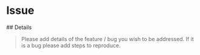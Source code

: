 # Issue

## Details

> Please add details of the feature / bug you wish to be addressed. If it is a bug please add steps to reproduce.

